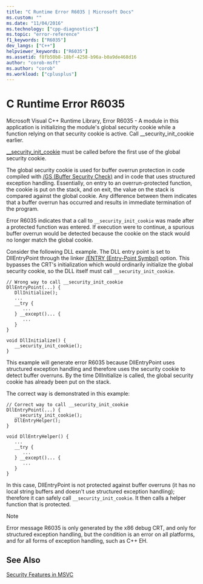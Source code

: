 ```yaml
---
title: "C Runtime Error R6035 | Microsoft Docs"
ms.custom: ""
ms.date: "11/04/2016"
ms.technology: ["cpp-diagnostics"]
ms.topic: "error-reference"
f1_keywords: ["R6035"]
dev_langs: ["C++"]
helpviewer_keywords: ["R6035"]
ms.assetid: f8fb50b8-18bf-4258-b96a-b0a9de468d16
author: "corob-msft"
ms.author: "corob"
ms.workload: ["cplusplus"]
---
```

# C Runtime Error R6035
Microsoft Visual C++ Runtime Library, Error R6035 - A module in this application is initializing the module's global security cookie while a function relying on that security cookie is active.  Call __security_init_cookie earlier.  
  
 [__security_init_cookie](../../c-runtime-library/reference/security-init-cookie.md) must be called before the first use of the global security cookie.  
  
 The global security cookie is used for buffer overrun protection in code compiled with [/GS (Buffer Security Check)](../../build/reference/gs-buffer-security-check.md) and in code that uses structured exception handling. Essentially, on entry to an overrun-protected function, the cookie is put on the stack, and on exit, the value on the stack is compared against the global cookie. Any difference between them indicates that a buffer overrun has occurred and results in immediate termination of the program.  
  
 Error R6035 indicates that a call to `__security_init_cookie` was made after a protected function was entered. If execution were to continue, a spurious buffer overrun would be detected because the cookie on the stack would no longer match the global cookie.  
  
 Consider the following DLL example. The DLL entry point is set to DllEntryPoint through the linker [/ENTRY (Entry-Point Symbol)](../../build/reference/entry-entry-point-symbol.md) option. This bypasses the CRT's initialization which would ordinarily initialize the global security cookie, so the DLL itself must call `__security_init_cookie`.  
  
```  
// Wrong way to call __security_init_cookie  
DllEntryPoint(...) {  
   DllInitialize();  
   ...  
   __try {  
      ...  
   } __except()... {  
      ...  
   }  
}  
  
void DllInitialize() {  
   __security_init_cookie();  
}  
```  
  
 This example will generate error R6035 because DllEntryPoint uses structured exception handling and therefore uses the security cookie to detect buffer overruns. By the time DllInitialize is called, the global security cookie has already been put on the stack.  
  
 The correct way is demonstrated in this example:  
  
```  
// Correct way to call __security_init_cookie  
DllEntryPoint(...) {  
   __security_init_cookie();  
   DllEntryHelper();  
}  
  
void DllEntryHelper() {  
   ...  
   __try {  
      ...  
   } __except()... {  
      ...  
   }  
}  
```  
  
 In this case, DllEntryPoint is not protected against buffer overruns (it has no local string buffers and doesn't use structured exception handling); therefore it can safely call `__security_init_cookie`. It then calls a helper function that is protected.  
  
> [!NOTE]
>  Error message R6035 is only generated by the x86 debug CRT, and only for structured exception handling, but the condition is an error on all platforms, and for all forms of exception handling, such as C++ EH.  
  
## See Also  
 [Security Features in MSVC](https://blogs.msdn.microsoft.com/vcblog/2017/06/28/security-features-in-microsoft-visual-c/)